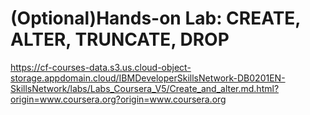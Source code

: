# (Optional)Hands-on Lab: CREATE, ALTER, TRUNCATE, DROP

https://cf-courses-data.s3.us.cloud-object-storage.appdomain.cloud/IBMDeveloperSkillsNetwork-DB0201EN-SkillsNetwork/labs/Labs_Coursera_V5/Create_and_alter.md.html?origin=www.coursera.org?origin=www.coursera.org